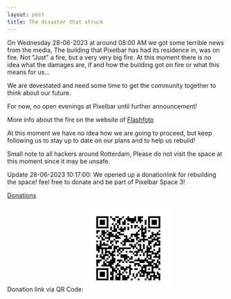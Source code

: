 ```yaml
---
layout: post
title: The disaster that struck
---
```


On Wednesday 28-06-2023 at around 08:00 AM we got some terrible news from the media, The building that Pixelbar has had its residence in, was on fire. Not "Just" a fire, but a very very big fire. At this moment there is no idea what the damages are, if and how the building got on fire or what this means for us... 

We are devestated and need some time to get the community together to think about our future.

For now, no open evenings at Pixelbar until further announcement!

More info about the fire on the website of [Flashfoto](https://www.flashphoto.nl/nieuws/13281/zeer-grote-uitslaande-brand-in-loods-keileweg-rotterdam.html)

At this moment we have no idea how we are going to proceed, but keep following us to stay up to date on our plans and to help us rebuild!

Small note to all hackers around Rotterdam, Please do not visit the space at this moment since it may be unsafe.

Update 28-06-2023 10:17:00: We opened up a donationlink for rebuilding the space! feel free to donate and be part of Pixelbar Space 3! 

[Donations](https://www.ing.nl/particulier/betaalverzoek/index.html?trxid=eWM4ODjNWKytGerCTmKZPXWJXxzZAyas)

Donation link via QR Code: ![](public/images/shared/28062023-Pixelbar-Disaster-Donations.png)
